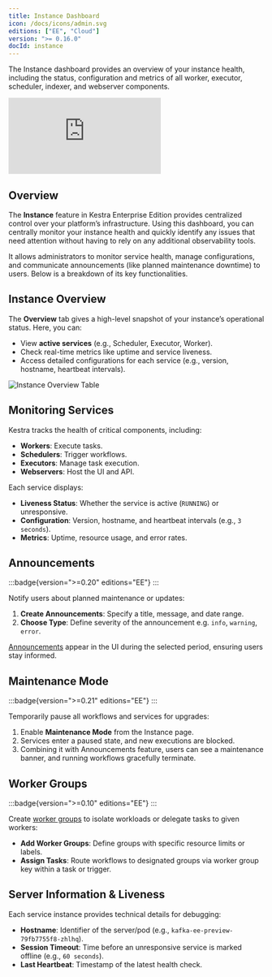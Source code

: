 ```yaml
---
title: Instance Dashboard
icon: /docs/icons/admin.svg
editions: ["EE", "Cloud"]
version: ">= 0.16.0"
docId: instance
---
```


The Instance dashboard provides an overview of your instance health, including the status, configuration and metrics of all worker, executor, scheduler, indexer, and webserver components.

<div class="video-container">
    <iframe src="https://www.youtube.com/embed/pcC3OAJPQao?si=x9LWlBHG-WMuHTdW" title="YouTube video player" frameborder="0" allow="accelerometer; autoplay; clipboard-write; encrypted-media; gyroscope; picture-in-picture; web-share" referrerpolicy="strict-origin-when-cross-origin" allowfullscreen></iframe>
</div>

## Overview

The **Instance** feature in Kestra Enterprise Edition provides centralized control over your platform’s infrastructure. Using this dashboard, you can centrally monitor your instance health and quickly identify any issues that need attention without having to rely on any additional observability tools.

It allows administrators to monitor service health, manage configurations, and communicate announcements (like planned maintenance downtime) to users. Below is a breakdown of its key functionalities.


## Instance Overview

The **Overview** tab gives a high-level snapshot of your instance’s operational status. Here, you can:
- View **active services** (e.g., Scheduler, Executor, Worker).
- Check real-time metrics like uptime and service liveness.
- Access detailed configurations for each service (e.g., version, hostname, heartbeat intervals).

![Instance Overview Table](@assets/docs/enterprise/instance-table.png)

## Monitoring Services

Kestra tracks the health of critical components, including:
- **Workers**: Execute tasks.
- **Schedulers**: Trigger workflows.
- **Executors**: Manage task execution.
- **Webservers**: Host the UI and API.

Each service displays:
- **Liveness Status**: Whether the service is active (`RUNNING`) or unresponsive.
- **Configuration**: Version, hostname, and heartbeat intervals (e.g., `3 seconds`).
- **Metrics**: Uptime, resource usage, and error rates.

## Announcements

:::badge{version=">=0.20" editions="EE"}
:::

Notify users about planned maintenance or updates:
1. **Create Announcements**: Specify a title, message, and date range.
2. **Choose Type**: Define severity of the announcement e.g. `info`, `warning`, `error`.

[Announcements](./announcements.md) appear in the UI during the selected period, ensuring users stay informed.

## Maintenance Mode

:::badge{version=">=0.21" editions="EE"}
:::

Temporarily pause all workflows and services for upgrades:
1. Enable **Maintenance Mode** from the Instance page.
2. Services enter a paused state, and new executions are blocked.
3. Combining it with Announcements feature, users can see a maintenance banner, and running workflows gracefully terminate.

## Worker Groups

:::badge{version=">=0.10" editions="EE"}
:::

Create [worker groups](../04.scalability/worker-group.md) to isolate workloads or delegate tasks to given workers:
- **Add Worker Groups**: Define groups with specific resource limits or labels.
- **Assign Tasks**: Route workflows to designated groups via worker group key within a task or trigger.


## Server Information & Liveness

Each service instance provides technical details for debugging:
- **Hostname**: Identifier of the server/pod (e.g., `kafka-ee-preview-79fb7755f8-zhlhq`).
- **Session Timeout**: Time before an unresponsive service is marked offline (e.g., `60 seconds`).
- **Last Heartbeat**: Timestamp of the latest health check.
